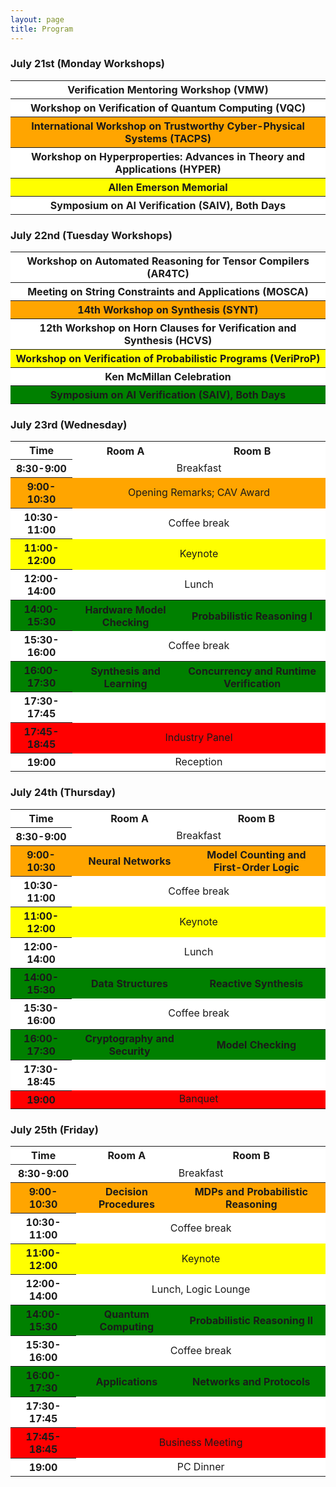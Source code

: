 ```yaml
---
layout: page
title: Program
---
```

<style>
    .workshop {
        text-align: center;
    }
    .workshop th {
        background: gray;
        word-wrap: break-word;
        text-align: center;
    }

</style>

### July 21st (Monday Workshops)
<div class="schedule">

<table>
    <tr>
        <th>Verification Mentoring Workshop (VMW)</th>
    </tr>
    <tr>
        <th>Workshop on Verification of Quantum Computing (VQC)</th>
    </tr>
    <tr>
        <th>International Workshop on Trustworthy Cyber-Physical Systems (TACPS)</th>
    </tr>
    <tr>
        <th>Workshop on Hyperproperties: Advances in Theory and Applications (HYPER)</th>
    </tr>
    <tr>
        <th>Allen Emerson Memorial</th>
    </tr>
    <tr>
        <th>Symposium on AI Verification (SAIV), Both Days</th>
    </tr>
</table>
</div>

### July 22nd (Tuesday Workshops)

<div class="schedule">

<table>
    <tr>
        <th>Workshop on Automated Reasoning for Tensor Compilers (AR4TC)</th>
    </tr>
    <tr>
        <th>Meeting on String Constraints and Applications (MOSCA)</th>
    </tr>
    <tr>
        <th>14th Workshop on Synthesis (SYNT)</th>
    </tr>
    <tr>
        <th>12th Workshop on Horn Clauses for Verification and Synthesis (HCVS)</th>
    </tr>
    <tr>
        <th>Workshop on Verification of Probabilistic Programs (VeriProP)</th>
    </tr>
    <tr>
        <th>Ken McMillan Celebration</th>
    </tr>
    <tr>
        <th>Symposium on AI Verification (SAIV), Both Days</th>
    </tr>
</table>
</div>

### July 23rd (Wednesday)

<style>
    .schedule {
        text-align: center;
    }
    .schedule th {
        word-wrap: break-word;
        text-align: center;
    }
    .schedule td {
        word-wrap: break-word;
        text-align: center;
    }
    .schedule tr:nth-child(1) { background: white; }
    .schedule tr:nth-child(2) { background: white; }
    .schedule tr:nth-child(3) { background: orange; }
    .schedule tr:nth-child(4) { background: white; }
    .schedule tr:nth-child(5) { background: yellow; }
    .schedule tr:nth-child(6) { background: white; }
    .schedule tr:nth-child(7) { background: green; }
    .schedule tr:nth-child(8) { background: white; }
    .schedule tr:nth-child(9) { background: green; }
    .schedule tr:nth-child(10) { background: white; }
    .schedule tr:nth-child(11) { background: red; }
    .schedule tr:nth-child(12) { background: white; }

</style>

<div class="schedule">

<table>
    <tr>
        <th>Time</th>
        <th>Room A</th>
        <th>Room B</th>
    </tr>
    <tr>
        <th>8:30-9:00</th>
        <td colspan="2" >Breakfast</td>
    </tr>
    <tr>
        <th>9:00-10:30</th>
        <td colspan="2" >Opening Remarks; CAV Award</td>
    </tr>
    <tr>
        <th>10:30-11:00</th>
        <td colspan="2" >Coffee break</td>
    </tr>
    <tr>
        <th>11:00-12:00</th>
        <td colspan="2" >Keynote</td>
    </tr>
    <tr>
        <th>12:00-14:00</th>
        <td colspan="2" >Lunch</td>
    </tr>
    <tr>
        <th>14:00-15:30</th>
        <th>Hardware Model Checking</th>
        <th>Probabilistic Reasoning I</th>
    </tr>
    <tr>
        <th>15:30-16:00</th>
        <td colspan="2" >Coffee break</td>
    </tr>
    <tr>
        <th>16:00-17:30</th>
        <th>Synthesis and Learning</th>
        <th>Concurrency and Runtime Verification</th>
    </tr>
    <tr>
        <th>17:30-17:45</th>
        <td colspan="2" > </td>
    </tr>
    <tr>
        <th>17:45-18:45</th>
        <td colspan="2" > Industry Panel </td>
    </tr>
    <tr>
        <th>19:00</th>
        <td colspan="2" > Reception </td>
    </tr>
</table>	

</div>

### July 24th (Thursday)
<div class="schedule">

<table>
    <tr>
        <th>Time</th>
        <th>Room A</th>
        <th>Room B</th>
    </tr>
    <tr>
        <th>8:30-9:00</th>
        <td colspan="2" >Breakfast</td>
    </tr>
    <tr>
        <th>9:00-10:30</th>
        <th>Neural Networks</th>
        <th>Model Counting and First-Order Logic</th>
    </tr>
    <tr>
        <th>10:30-11:00</th>
        <td colspan="2" >Coffee break</td>
    </tr>
    <tr>
        <th>11:00-12:00</th>
        <td colspan="2" >Keynote</td>
    </tr>
    <tr>
        <th>12:00-14:00</th>
        <td colspan="2" >Lunch</td>
    </tr>
    <tr>
        <th>14:00-15:30</th>
        <th>Data Structures</th>
        <th>Reactive Synthesis</th>
    </tr>
    <tr>
        <th>15:30-16:00</th>
        <td colspan="2" >Coffee break</td>
    </tr>
    <tr>
        <th>16:00-17:30</th>
        <th>Cryptography and Security</th>
        <th>Model Checking</th>
    </tr>
    <tr>
        <th>17:30-18:45</th>
        <td colspan="2" > </td>
    </tr>
    <tr>
        <th>19:00</th>
        <td colspan="2" > Banquet </td>
    </tr>
</table>	

</div>

### July 25th (Friday)
<div class="schedule">

<table>
    <tr>
        <th>Time</th>
        <th>Room A</th>
        <th>Room B</th>
    </tr>
    <tr>
        <th>8:30-9:00</th>
        <td colspan="2" >Breakfast</td>
    </tr>
    <tr>
        <th>9:00-10:30</th>
        <th>Decision Procedures</th>
        <th>MDPs and Probabilistic Reasoning</th>
    </tr>
    <tr>
        <th>10:30-11:00</th>
        <td colspan="2" >Coffee break</td>
    </tr>
    <tr>
        <th>11:00-12:00</th>
        <td colspan="2" >Keynote</td>
    </tr>
    <tr>
        <th>12:00-14:00</th>
        <td colspan="2" >Lunch, Logic Lounge</td>
    </tr>
    <tr>
        <th>14:00-15:30</th>
        <th>Quantum Computing</th>
        <th>Probabilistic Reasoning II</th>
    </tr>
    <tr>
        <th>15:30-16:00</th>
        <td colspan="2" >Coffee break</td>
    </tr>
    <tr>
        <th>16:00-17:30</th>
        <th>Applications</th>
        <th>Networks and Protocols</th>
    </tr>
    <tr>
        <th>17:30-17:45</th>
        <td colspan="2" > </td>
    </tr>
    <tr>
        <th>17:45-18:45</th>
        <td colspan="2" > Business Meeting </td>
    </tr>
    <tr>
        <th>19:00</th>
        <td colspan="2" > PC Dinner </td>
    </tr>
</table>	

</div>